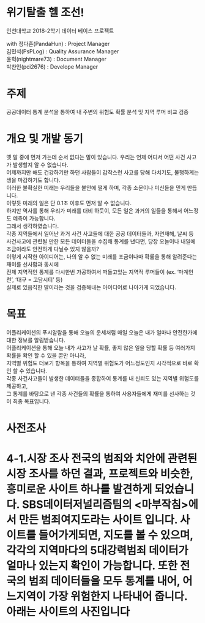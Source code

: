 # 위기탈출 헬 조선!
인천대학교 2018-2학기 데이터 베이스 프로젝트

with
정다훈(PandaHun) : Project Manager  
김민석(PsPLog) : Quality Assurance Manager  
윤혁(nightmare73) : Document Manager  
박찬인(pci2676) : Develope Manager  
  
  
# 주제  
공공데이터 통계 분석을 통하여 내 주변의 위험도 확률 분석 및 지역 루머 비교 검증  

# 개요 및 개발 동기  
옛 말 중에 먼저 가는데 순서 없다는 말이 있습니다. 우리는 언제 어디서 어떤 사건 사고가 발생할지 알 수 없습니다.  
어제까지만 해도 건강하기만 하던 사람들이 갑작스런 사고를 당해 다치기도, 불행하게는 생을 마감하기도 합니다.  
이러한 불확실한 미래는 우리들을 불안에 떨게 하며, 각종 소문이나 미신들을 믿게 만듭니다.  
이렇듯 미래의 일은 단 0.1초 이후도 먼저 알 수 없습니다.  
하지만 역사를 통해 우리가 미래를 대비 하듯이, 모든 일은 과거의 일들을 통해서 어느정도 예측이 가능합니다.  
그래서 생각하였습니다.  
각종 지역들에서 일어난 과거 사건 사고들에 대한 공공 데이터들과, 자연재해, 날씨 등  
사건사고에 관련될 만한 모든 데이터들을 수집해 통계를 낸다면, 당장 오늘이나 내일에 조금이라도 안전하게 다닐수 있지 않을까?  
이렇게 시작한 아이디어는, 나의 알 수 없는 미래를 조금이나마 확률을 통해 알려준다는 재미를 선사함과 동시에  
전체 지역적인 통계를 다시한번 가공하여서 떠돌고있는 지역적 루머들이 (ex. ‘마계인천’, ‘대구 = 고담시티’ 등)  
실제로 있음직한 말이라는 것을 검증해내는 아이디어로 나아가게 되었습니다.  

# 목표
어플리케이션의 푸시알람을 통해 오늘의 운세처럼 매일 오늘은 내가 얼마나 안전한가에 대한 정보를 알림받습니다.  
어플리케이션을 통해 오늘 내가 사고가 날 확률, 좋지 않은 일을 당할 확률 등 여러가지 확률을 확인 할 수 있을 뿐만 아니라,  
지역별 위험도 더보기 항목을 통하여 지역별 위험도가 어느정도인지 시각적으로 바로 확인 할 수 있습니다.  
각종 사건사고들이 발생한 데이터들을 종합하여 통계를 내 신뢰도 있는 지역별 위험도를 제공하고,  
그 통계를 바탕으로 낸 각종 사건들의 확률을 통하여 사용자들에게 재미를 선사하는 것이 최종 목표입니다.


# 사전조사
4-1.시장 조사
	전국의 범죄와 치안에 관련된 시장 조사를 하던 결과, 프로젝트와 비슷한, 흥미로운 사이트 하나를 발견하게 되었습니다.  SBS데이터저널리즘팀의 <마부작침>에서 만든 범죄여지도라는 사이트 입니다. 사이트를 들어가게되면, 지도를 볼 수 있으며, 각각의 지역마다의 5대강력범죄 데이터가 얼마나 있는지 확인이 가능합니다. 또한 전국의 범죄 데이터들을 모두 통계를 내어, 어느지역이 가장 위험한지 나타내어 줍니다. 아래는 사이트의 사진입니다
=======
# 

